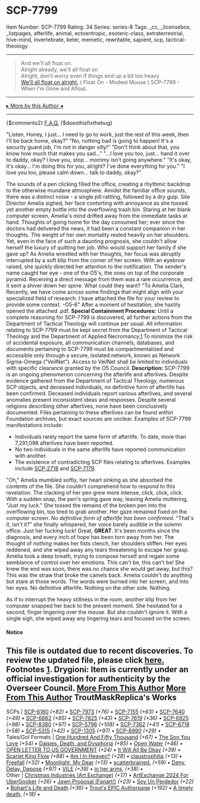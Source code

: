 # SCP-7799
Item Number: SCP-7799
Rating: 34
Series: series-8
Tags: _cc, _licensebox, _listpages, afterlife, animal, ectoentropic, esoteric-class, extraterrestrial, hive-mind, invertebrate, keter, memetic, rewritable, sapient, scp, tactical-theology

---

> And we'll all float on.  
>  Alright already, we'll all float on  
>  Alright, don't worry even if things end up a bit too heavy  
>  [We'll all float on alright.](https://youtu.be/CTAud5O7Qqk)
( Float On - Modest Mouse )
SCP-7799 - When I'm Gone and Afloat.
* * *
[▸ More by this Author ◂](https://scp-wiki.wikidot.com/trouts-authorpage)
* * *
{$comments2}
[F.A.Q.](https://scp-wiki.wikidot.com/component:info-ayers)
{$doesthisfixthebug}
  

"Listen, Honey, I just… I need to go to work, just the rest of this week, then I'll be back home, okay?"
"No, nothing bad is going to happen! It's a security guard job, I'm not in danger silly!"
"Don't think about that, you know how much that makes you sad…"
"…I love you too, just… hand it over to daddy, okay? I love you, stop… mommy isn't going anywhere."
"It's okay, it's okay… I'm doing this for you, alright? I've done everything for you."
"I love you too, please calm down… talk to daddy, okay?"  
  
  
  
The sounds of a pen clicking filled the office, creating a rhythmic backdrop to the otherwise mundane atmosphere. Amidst the familiar office sounds, there was a distinct noise - a single pill rattling, followed by a dry gulp. Site Director Amelia sighed, her face contorting with annoyance as she tossed yet another empty bottle into the overflowing trash bin.
Staring at her blank computer screen, Amelia's mind drifted away from the immediate tasks at hand. Thoughts of going home for the day consumed her; ever since the doctors had delivered the news, it had been a constant companion in her thoughts. The weight of her own mortality rested heavily on her shoulders. Yet, even in the face of such a daunting prognosis, she couldn't allow herself the luxury of quitting her job. Who would support her family if she gave up?
As Amelia wrestled with her thoughts, her focus was abruptly interrupted by a soft blip from the corner of her screen. With an eyebrow raised, she quickly directed her attention to the notification. The sender's name caught her eye - one of the O5's, the ones on top of the corporate pyramid. Receiving a direct message from them was a rare occurrence, and it sent a shiver down her spine. What could they want?
"To Amelia Clark,
Recently, we have come across some findings that might align with your specialized field of research. I have attached the file for your review to provide some context.
-O5-6"
After a moment of hesitation, she hastily opened the attached .pdf.
**Special Containment Procedures:** Until a complete reasoning for SCP-7799 is discovered, all further actions from the Department of Tactical Theology will continue per usual. All information relating to SCP-7799 must be kept secret from the Department of Tactical Theology and the Department of Applied Necromancy.[1](javascript:;)
To minimize the risk of accidental exposure, all communication channels, databases, and documents pertaining to SCP-7799 must be compartmentalized and accessible only through a secure, isolated network, known as Network Sigma-Omega ("VeilNet"). Access to VeilNet shall be limited to individuals with specific clearance granted by the O5 Council.
**Description:** SCP-7799 is an ongoing phenomenon concerning the afterlife and afterlives. Despite evidence gathered from the Department of Tactical Theology, numerous SCP objects, and deceased individuals, no definitive form of afterlife has been confirmed.
Deceased individuals report various afterlives, and several anomalies present inconsistent ideas and responses. Despite several religions describing other afterlives, none have been conclusively documented. Files pertaining to these afterlives can be found within Foundation archives, but exact sources are unclear.
Examples of SCP-7799 manifestations include:
  * Individuals rarely report the same form of afterlife. To date, more than 7,291,098 afterlives have been reported.
  * No two individuals in the same afterlife have reported communication with another.
  * The existence of contradicting SCP files relating to afterlives. Examples include [SCP-2718](/scp-2718) and [SCP-7179](/scp-7179).

"Oh," Amelia mumbled softly, her heart sinking as she absorbed the contents of the file.
She couldn't comprehend how to respond to this revelation. The clacking of her pen grew more intense, click, click, click. With a sudden snap, the pen's spring gave way, leaving Amelia muttering, "Just my luck."
She tossed the remains of the broken pen into the overflowing bin, too tired to grab another. Her gaze remained fixed on the computer screen.
_No definitive form of afterlife has been confirmed._
"That's it, isn't it?" she finally whispered, her voice barely audible in the solemn office.
Just her fucking luck! Great, **GREAT**. It's been months since the diagnosis, and every inch of hope has been torn away from her. The thought of _nothing_ makes her fists clench, her shoulders stiffen.
Her eyes reddened, and she wiped away any tears threatening to escape her grasp. Amelia took a deep breath, trying to compose herself and regain some semblance of control over her emotions. This can't be, this can't be!
She knew the end was soon, there was no chance she would get away, but this? This was the straw that broke the camels back. Amelia couldn't do anything but stare at those words.
The words were burned into her screen, and into her eyes. No definitive afterlife. Nothing on the other side.
Nothing.  
  
  
  
  
  
  
  
  
  
  
  
  
As if to interrupt the heavy stillness in the room, another blip from her computer snapped her back to the present moment. She hesitated for a second, finger lingering over the mouse. But she couldn't ignore it. With a single sigh, she wiped away any lingering tears and focused on the screen.
#### Notice
This file is outdated due to recent discoveries. To review the updated file, please click [here.](https://scp-wiki.wikidot.com/scp-7799/offset/1)
Footnotes
[1](javascript:;). **Drygioni:** Item is currently under an official investigation for authenticity by the Overseer Council.
[More From This Author](javascript:;)
[More From This Author](javascript:;)
TroutMaskReplica's Works  
---  
SCPs |  [SCP-6160](/scp-6160) _(+82)_ • [SCP-7973](/scp-7973) _(+76)_ • [SCP-7155](/scp-7155) _(+63)_ • [SCP-7640](/scp-7640) _(+49)_ • [SCP-6862](/scp-6862) _(+85)_ • [SCP-7825](/scp-7825) _(+43)_ • [SCP-7619](/scp-7619) _(+36)_ • [SCP-6825](/scp-6825) _(+98)_ • [SCP-8380](/scp-8380) _(+97)_ • [SCP-5796](/scp-5796) _(+108)_ • [SCP-7362](/scp-7362) _(+41)_ • [SCP-6718](/scp-6718) _(+58)_ • [SCP-5315](/scp-5315) _(+42)_ • [SCP-1305](/scp-1305) _(+97)_ • [SCP-8990](/scp-8990) _(+29)_ •  
Tales/GoI Formats |  [One Hundred And Fifty Thousand](/one-hundred-and-fifty-thousand) _(+67)_ • [The Son You Love](/the-son-you-love) _(+54)_ • [Daisies, Death, and Dysphoria](/daisydeathdysphoria) _(+85)_ • [Open Water](/open-water) _(+46)_ • [OPEN LETTER TO US GOVERNMENT](/open-letter) _(+24)_ • [It Will All Be Okay](/it-will-all-be-okay) _(+39)_ • [Scarlet King Flow](/scarlet-king-flow) _(+88)_ • [Am I In Heaven?](/am-i-in-heaven) _(+28)_ • [claustrophilia](/claustrophilia) _(+13)_ • [Freefall](/freefall) _(+32)_ • [Moonlight, My Dear](/moonlight) _(+13)_ • [scatterbrained.](/scatterbrained) _(+59)_ • [Deny, Delay, Depose](/deny-defend-depose) _(+97)_ • [VILE](/vile) _(+39)_ • [in her arms,](/in-her-arms) _(+38)_ •  
Other |  [Christmas Industries (Art Exchange)](/art:buy-our-products) _(+17)_ • [ArtExchange 2024 For UberGoober](/art:a-basilisk) _(+26)_ • [Jawn Proposal (Fanart!)](/art:they-got-away) _(+23)_ • [Soy Un Perdedor](/art:soy-un-perdedor) _(+22)_ • [Bohart's Life and Death](/art:life-and-death) _(+36)_ • [Trout's EPIC Authorpage](/trouts-authorpage) _(+192)_ • [A timely death.](/art:reach-for-the-stars) _(+18)_ •